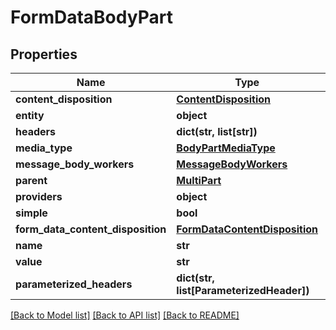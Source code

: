 # FormDataBodyPart

## Properties

| Name                              | Type                                                            | Description | Notes      |
| --------------------------------- | --------------------------------------------------------------- | ----------- | ---------- |
| **content_disposition**           | [**ContentDisposition**](ContentDisposition.md)                 |             | [optional] |
| **entity**                        | **object**                                                      |             | [optional] |
| **headers**                       | **dict(str, list[str])**                                        |             | [optional] |
| **media_type**                    | [**BodyPartMediaType**](BodyPartMediaType.md)                   |             | [optional] |
| **message_body_workers**          | [**MessageBodyWorkers**](MessageBodyWorkers.md)                 |             | [optional] |
| **parent**                        | [**MultiPart**](MultiPart.md)                                   |             | [optional] |
| **providers**                     | **object**                                                      |             | [optional] |
| **simple**                        | **bool**                                                        |             | [optional] |
| **form_data_content_disposition** | [**FormDataContentDisposition**](FormDataContentDisposition.md) |             | [optional] |
| **name**                          | **str**                                                         |             | [optional] |
| **value**                         | **str**                                                         |             | [optional] |
| **parameterized_headers**         | **dict(str, list[ParameterizedHeader])**                        |             | [optional] |

[[Back to Model list]](../README.md#documentation-for-models) [[Back to API list]](../README.md#documentation-for-api-endpoints) [[Back to README]](../README.md)
